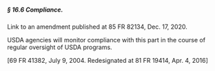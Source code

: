 ##### § 16.6 Compliance. #####

Link to an amendment published at 85 FR 82134, Dec. 17, 2020.

USDA agencies will monitor compliance with this part in the course of regular oversight of USDA programs.

[69 FR 41382, July 9, 2004. Redesignated at 81 FR 19414, Apr. 4, 2016]